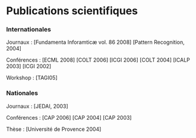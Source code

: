 # Publications scientifiques

### Internationales 

Journaux
: [Fundamenta Inforamticæ vol. 86 2008] [Pattern Recognition, 2004]  

Conférences
: [ECML 2008] [COLT 2006] [ICGI 2006] [COLT 2004] [ICALP 2003] [ICGI 2002]

Workshop
: [TAGI05]

### Nationales 

Journaux
: [JEDAI, 2003] 

Conférences
: [CAP 2006] [CAP 2004] [CAP 2003] 

Thèse
: [Université de Provence 2004]

